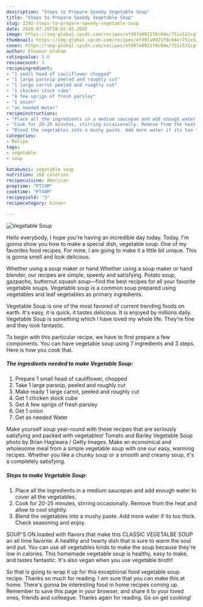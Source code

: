 ```yaml
---
description: "Steps to Prepare Speedy Vegetable Soup"
title: "Steps to Prepare Speedy Vegetable Soup"
slug: 2292-steps-to-prepare-speedy-vegetable-soup
date: 2020-07-20T18:02:45.269Z
image: https://img-global.cpcdn.com/recipes/efd97a9921f0c94e/751x532cq70/vegetable-soup-recipe-main-photo.jpg
thumbnail: https://img-global.cpcdn.com/recipes/efd97a9921f0c94e/751x532cq70/vegetable-soup-recipe-main-photo.jpg
cover: https://img-global.cpcdn.com/recipes/efd97a9921f0c94e/751x532cq70/vegetable-soup-recipe-main-photo.jpg
author: Eleanor Graham
ratingvalue: 3.6
reviewcount: 3
recipeingredient:
- "1 small head of cauliflower chopped"
- "1 large parsnip peeled and roughly cut"
- "1 large carrot peeled and roughly cut"
- "1 chicken stock cube"
- "A few sprigs of fresh parsley"
- "1 onion"
- "as needed Water"
recipeinstructions:
- "Place all the ingredients in a medium saucepan and add enough water to cover all the vegetables."
- "Cook for 20-25 minutes, stirring occasionally. Remove from the heat and allow to cool slightly."
- "Blend the vegetables into a mushy paste. Add more water if its too thick. Check seasoning and enjoy."
categories:
- Recipe
tags:
- vegetable
- soup

katakunci: vegetable soup 
nutrition: 160 calories
recipecuisine: American
preptime: "PT24M"
cooktime: "PT40M"
recipeyield: "3"
recipecategory: Dinner

---
```



![Vegetable Soup](https://img-global.cpcdn.com/recipes/efd97a9921f0c94e/751x532cq70/vegetable-soup-recipe-main-photo.jpg)

Hello everybody, I hope you're having an incredible day today. Today, I'm gonna show you how to make a special dish, vegetable soup. One of my favorites food recipes. For mine, I am going to make it a little bit unique. This is gonna smell and look delicious.

Whether using a soup maker or hand Whether using a soup maker or hand blender, our recipes are simple, speedy and satisfying. Potato soup, gazpacho, butternut squash soup—find the best recipes for all your favorite vegetable soups. Vegetable soup is a common soup prepared using vegetables and leaf vegetables as primary ingredients.

Vegetable Soup is one of the most favored of current trending foods on earth. It's easy, it is quick, it tastes delicious. It is enjoyed by millions daily. Vegetable Soup is something which I have loved my whole life. They're fine and they look fantastic.


To begin with this particular recipe, we have to first prepare a few components. You can have vegetable soup using 7 ingredients and 3 steps. Here is how you cook that.

<!--inarticleads1-->

##### The ingredients needed to make Vegetable Soup:

1. Prepare 1 small head of cauliflower, chopped
1. Take 1 large parsnip, peeled and roughly cut
1. Make ready 1 large carrot, peeled and roughly cut
1. Get 1 chicken stock cube
1. Get A few sprigs of fresh parsley
1. Get 1 onion
1. Get as needed Water


Make yourself soup year-round with these recipes that are seriously satisfying and packed with vegetables! Tomato and Barley Vegetable Soup photo by Brian Hagiwara / Getty Images. Make an economical and wholesome meal from a simple vegetable soup with one our easy, warming recipes. Whether you like a chunky soup or a smooth and creamy soup, it&#39;s a completely satisfying. 

<!--inarticleads2-->

##### Steps to make Vegetable Soup:

1. Place all the ingredients in a medium saucepan and add enough water to cover all the vegetables.
1. Cook for 20-25 minutes, stirring occasionally. Remove from the heat and allow to cool slightly.
1. Blend the vegetables into a mushy paste. Add more water if its too thick. Check seasoning and enjoy.


SOUP&#39;S ON.loaded with flavors that make this CLASSIC VEGETALBE SOUP an all time favorite. A healthy and hearty dish that is sure to warm the soul and put. You can use all vegetables kinds to make the soup because they&#39;re low in calories. This homemade vegetable soup is healthy, easy to make, and tastes fantastic. It&#39;s also vegan when you use vegetable broth! 

So that is going to wrap it up for this exceptional food vegetable soup recipe. Thanks so much for reading. I am sure that you can make this at home. There's gonna be interesting food in home recipes coming up. Remember to save this page in your browser, and share it to your loved ones, friends and colleague. Thanks again for reading. Go on get cooking!
